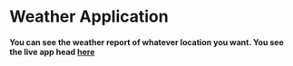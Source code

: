 # Weather Application
#### You can see the weather report of whatever location you want. You see the live app head [here](https://aws-weather-application.herokuapp.com)
